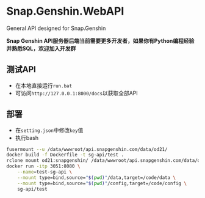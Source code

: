 # Snap.Genshin.WebAPI
General API designed for Snap.Genshin

**Snap Genshin API服务器后端当前需要更多开发者，如果你有Python编程经验并熟悉SQL，欢迎加入开发群**

## 测试API

- 在本地直接运行`run.bat`
- 可访问`http://127.0.0.1:8000/docs`以获取全部API

## 部署

- 在`setting.json`中修改`key`值
- 执行bash

```bash
fusermount --u /data/wwwroot/api.snapgenshin.com/data/od21/
docker build -f Dockerfile -t sg-api/test .
rclone mount od21:snapgenshin/ /data/wwwroot/api.snapgenshin.com/data/od21/ --daemon
docker run -itp 3051:8080 \
    --name=test-sg-api \
    --mount type=bind,source="$(pwd)"/data,target=/code/data \
    --mount type=bind,source="$(pwd)"/config,target=/code/config \
    sg-api/test
```


